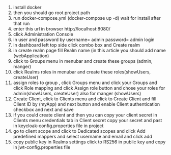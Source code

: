 1. install docker
2. then you should go root project path 
3. run docker-compose.yml (docker-compose up -d) wait for install after that run 
4. enter this url in browser http://localhost:8080/
5. click Administration Console 
6. in user and password by username= admin password= admin login
7. in dashboard left top side click combo box and Create realm
8. in create realm page fill Realm name (in this article you should add name (webApplication)
9. click to Groups menu in menubar and create these groups (admin, manger)
10. click Realms roles in menubar and create these roles(showUsers, createUser)
11. assign roles to group , click Groups menu and click your Groups and click Role mapping and click Assign role button and chose your roles for admin(showUsers, createUser) also for manger (showUsers)
12. Create Client, click to Clients menu and click to Create Client and fill Client ID by (myApp) and next button and enable Client authentication checkbox and next and save 
13. if you could create client and then you can copy your client secret in Clients menu credentials tab in Client secret copy your secret and past in keycloak-config.properties file in project
14. go to client scope and click to Dedicated scopes  and click Add predefined mappers and select username and email and click add
15. copy public key in Realms settings click to RS256 in public key and copy in jwt-config.properties file 

